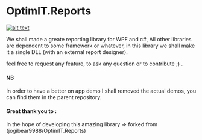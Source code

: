 OptimIT.Reports
==================

[![alt text](https://img.shields.io/badge/nuget-1.0-blue.svg)](https://www.nuget.org/packages/OptimIT.Reporting/)

We shall made a greate reporting library for WPF and c#, All other libraries are dependent to some framework or whatever, in this library we shall make it a single DLL (with an external report designer).

feel free to request any feature, to ask any question or to contribute ;) .

#### NB

In order to have a better on app demo I shall removed the actual demos, you can find them in the parent repository.

#### Great thank you to : 

In the hope of developing this amazing library => forked from (jogibear9988/OptimIT.Reports)
